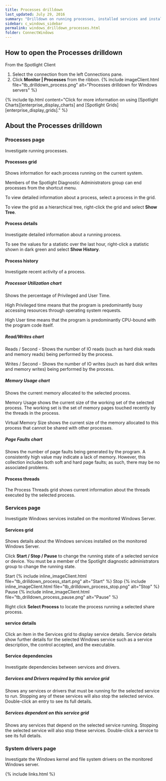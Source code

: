 ```yaml
---
title: Processes drilldown
last_updated: July 29, 2016
summary: "Drilldown on running processes, installed services and installed drivers on the Windows server."
sidebar: c_windows_sidebar
permalink: windows_drilldown_processes.html
folder: ConnectWindows
---
```

 
## How to open the Processes drilldown

From the Spotlight Client

1. Select the connection from the left Connections pane.
2. Click **Monitor \| Processes** from the ribbon.
   {% include imageClient.html file="tb_drilldown_process.png" alt="Processes drilldown for Windows servers" %}

{% include tip.html content="Click for more information on using [Spotlight Charts][enterprise_display_charts] and [Spotlight Grids][enterprise_display_grids]." %}


## About the Processes drilldown


### Processes page

Investigate running processes.

#### Processes grid

Shows information for each process running on the current system.

Members of the Spotlight Diagnostic Administrators group can end processes from the shortcut menu.

To view detailed information about a process, select a process in the grid.

To view the grid as a hierarchical tree, right-click the grid and select **Show Tree**.


#### Process details

Investigate detailed information about a running process.

To see the values for a statistic over the last hour, right-click a statistic shown in dark green and select **Show History**.


#### Process history

Investigate recent activity of a process.

##### Processor Utilization chart
Shows the percentage of Privileged and User Time.

High Privileged time means that the program is predominantly busy accessing resources through operating system requests.

High User time means that the program is predominantly CPU-bound with the program code itself.

##### Read/Writes chart
Reads / Second - Shows the number of IO reads (such as hard disk reads and memory reads) being performed by the process.

Writes / Second - Shows the number of IO writes (such as hard disk writes and memory writes) being performed by the process.

##### Memory Usage chart
Shows the current memory allocated to the selected process.

Memory Usage shows the current size of the working set of the selected process. The working set is the set of memory pages touched recently by the threads in the process.

Virtual Memory Size shows the current size of the memory allocated to this process that cannot be shared with other processes.

##### Page Faults chart
Shows the number of page faults being generated by the program. A consistently high value may indicate a lack of memory. However, this collection includes both soft and hard page faults; as such, there may be no associated problems.


#### Process threads

The Process Threads grid shows current information about the threads executed by the selected process.


### Services page

Investigate Windows services installed on the monitored Windows Server.

#### Services grid

Shows details about the Windows services installed on the monitored Windows Server.

Click **Start  / Stop  / Pause**  to change the running state of a selected service or device. You must be a member of the Spotlight diagnostic administrators group to change the running state.

Start {% include inline_imageClient.html file="tb_drilldown_process_start.png" alt="Start" %}
Stop {% include inline_imageClient.html file="tb_drilldown_process_stop.png" alt="Stop" %}
Pause {% include inline_imageClient.html file="tb_drilldown_process_pause.png" alt="Pause" %}

Right click **Select Process** to locate the process running a selected share process.

#### service details

Click an item in the Services grid to display service details. Service details show  further details for the selected Windows service such as a service description, the control accepted, and the executable.

#### Service dependencies
Investigate dependencies between services and drivers.

##### Services and Drivers required by this service grid
Shows any services or drivers that must be running for the selected service to run. Stopping any of these services will also stop the selected service. Double-click an entry to see its full details.

##### Services dependent on this service grid
Shows any services that depend on the selected service running. Stopping the selected service will also stop these services. Double-click a service to see its full details.


### System drivers page
Investigate the Windows kernel and file system drivers on the monitored Windows server.

{% include links.html %}
